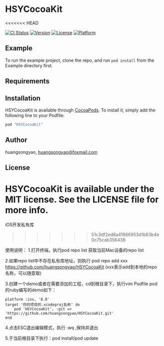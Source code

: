 # HSYCocoaKit
<<<<<<< HEAD

[![CI Status](http://img.shields.io/travis/huangsongyao/HSYCocoaKit.svg?style=flat)](https://travis-ci.org/huangsongyao/HSYCocoaKit)
[![Version](https://img.shields.io/cocoapods/v/HSYCocoaKit.svg?style=flat)](http://cocoapods.org/pods/HSYCocoaKit)
[![License](https://img.shields.io/cocoapods/l/HSYCocoaKit.svg?style=flat)](http://cocoapods.org/pods/HSYCocoaKit)
[![Platform](https://img.shields.io/cocoapods/p/HSYCocoaKit.svg?style=flat)](http://cocoapods.org/pods/HSYCocoaKit)

## Example

To run the example project, clone the repo, and run `pod install` from the Example directory first.

## Requirements

## Installation

HSYCocoaKit is available through [CocoaPods](http://cocoapods.org). To install
it, simply add the following line to your Podfile:

```ruby
pod "HSYCocoaKit"
```

## Author

huangsongyao, huangsongyao@foxmail.com

## License

HSYCocoaKit is available under the MIT license. See the LICENSE file for more info.
=======
iOS开发私有库
>>>>>>> 51c3df2ed8a41866953d1b63b4e0c75cab356438


使用说明：
1.打开终端，执行pod repo list
获取当前Mac设备的repo list

2.如果repo list中不存在私有库地址，则执行 pod repo add xxx https://github.com/huangsongyao/HSYCocoaKit    (xxx表示add到本地的repo名称，可以随意取)

3.创建一个demo或者在需要添加的工程，cd到根目录下，执行vim Podfile
pod的ruby编写的demo如下：

    platform :ios, '8.0'
    target '你的项目的.xcodeproj名称' do
        pod 'HSYCocoaKit', :git => 'https://github.com/huangsongyao/HSYCocoaKit.git'
    end

4.点击ESC退出编辑模式，执行 :wq ,保持并退出

5.于当前根目录下执行：pod install/pod update

